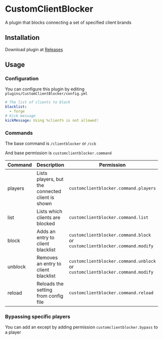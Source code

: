 # CustomClientBlocker

A plugin that blocks connecting a set of specified client brands

## Installation

Download plugin at [Releases](https://github.com/pikokr/CustomClientBlocker/releases)

## Usage

### Configuration

You can configure this plugin by editing `plugins/CustomClientBlocker/config.yml`

```yaml
# The list of clients to block
blacklist:
  - forge
# Kick message
kickMessage: Using %client% is not allowed!
```

### Commands

The base command is `/clientblocker` or `/ccb`

And base permission is `customclientblocker.command`

| Command | Description                                      | Permission                                                                     |
|---------|--------------------------------------------------|--------------------------------------------------------------------------------|
| players | Lists players, but the connected client is shown | `customclientblocker.command.players`                                          |
| list    | Lists which clients are blocked                  | `customclientblocker.command.list`                                             |
| block   | Adds an entry to client blacklist                | `customclientblocker.command.block` or `customclientblocker.command.modify`    |
| unblock | Removes an entry to client blacklist             | `customclientblocker.command.unblock`  or `customclientblocker.command.modify` |
| reload  | Reloads the setting from config file             | `customclientblocker.command.reload`                                           |

### Bypassing specific players

You can add an except by adding permission `customclientblocker.bypass` to a player
